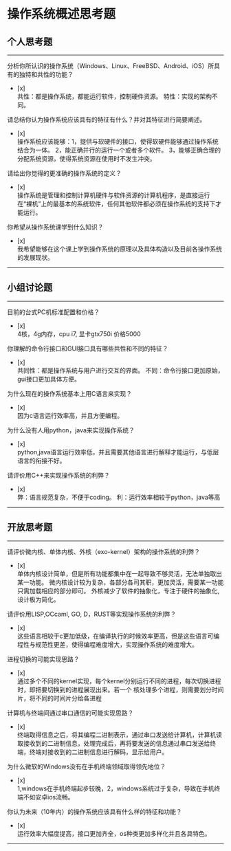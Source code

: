 # 操作系统概述思考题

## 个人思考题

---

分析你所认识的操作系统（Windows、Linux、FreeBSD、Android、iOS）所具有的独特和共性的功能？
- [x]  
共性：都是操作系统，都能运行软件，控制硬件资源。
特性：实现的架构不同。
>  

请总结你认为操作系统应该具有的特征有什么？并对其特征进行简要阐述。
- [x]  
操作系统应该能够：1，提供与软硬件的接口，使得软硬件能够通过操作系统结合为一体。
                  2，能正确并行的运行一个或者多个软件。
                  3，能够正确合理的分配系统资源，使得系统资源在使用时不发生冲突。
>   

请给出你觉得的更准确的操作系统的定义？
- [x]  
操作系统是管理和控制计算机硬件与软件资源的计算机程序，是直接运行在“裸机”上的最基本的系统软件，任何其他软件都必须在操作系统的支持下才能运行。
>   

你希望从操作系统课学到什么知识？
- [x]  
我希望能够在这个课上学到操作系统的原理以及具体构造以及目前各操作系统的发展现状。
>   

---

## 小组讨论题

---

目前的台式PC机标准配置和价格？
- [x]  
4核，4g内存，cpu i7, 显卡gtx750i   价格5000
> 

你理解的命令行接口和GUI接口具有哪些共性和不同的特征？
- [x]  
共同性：都是操作系统与用户进行交互的界面。
不同：命令行接口更加原始，gui接口更加具体方便。
> 

为什么现在的操作系统基本上用C语言来实现？
- [x]  
因为c语言运行效率高，并且方便编程。
>  

为什么没有人用python，java来实现操作系统？
- [x]  
python,java语言运行效率低，并且需要其他语言进行解释才能运行，与低层语言的衔接不好。
>  

请评价用C++来实现操作系统的利弊？
- [x]  
弊：语言规范复杂，不便于coding。
利：运行效率相较于python，java等高
>  

---

## 开放思考题

---

请评价微内核、单体内核、外核（exo-kernel）架构的操作系统的利弊？
- [x]  
单体内核设计简单，但是所有功能都集中在一起导致不够灵活，无法单独取出某一功能。
微内核设计较为复杂，各部分各司其职，更加灵活，需要某一功能只需加载相应的部分即可。
外核减少了软件的抽象化，专注于硬件的抽象化,设计极为简化。
>  

请评价用LISP,OCcaml, GO, D，RUST等实现操作系统的利弊？
- [x]  
这些语言相较于c更加低级，在编译执行的时候效率更高，但是这些语言可编程性与规范性更差，使得编程难度增大，实现操作系统的难度增大。
>  

进程切换的可能实现思路？
- [x]  
通过多个不同的kernel实现，每个kernel分别运行不同的进程，每次切换进程时，即把要切换到的进程展现出来。若一个 核处理多个进程，则需要划分时间片，将不同的时间片分给各进程
>  

计算机与终端间通过串口通信的可能实现思路？
- [x]  
终端取得信息之后，将其编程二进制表示，通过串口发送给计算机，计算机读取接收到的二进制信息，处理完成后，再将要发送的信息通过串口发送给终端，终端对接收到的二进制信息进行解码，显示给用户。
>  

为什么微软的Windows没有在手机终端领域取得领先地位？
- [x]  
1,windows在手机终端起步较晚，2，windows系统过于复杂，导致在手机终端不如安卓ios流畅。
>  

你认为未来（10年内）的操作系统应该具有什么样的特征和功能？
- [x]  
运行效率大幅度提高，接口更加齐全，os种类更加多样化并且各具特色。
>  

---
